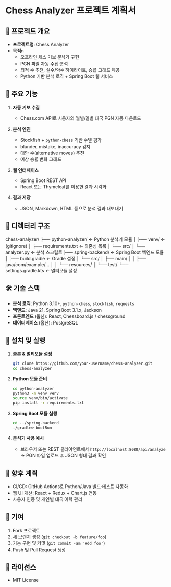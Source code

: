 # Chess Analyzer 프로젝트 계획서

## 📖 프로젝트 개요

* **프로젝트명**: Chess Analyzer
* **목적**n
  * 오프라인 체스 기보 분석기 구현
  * PGN 파일 자동 수집·분석
  * 최적 수 추천, 실수/악수 하이라이트, 승률 그래프 제공
  * Python 기반 분석 로직 + Spring Boot 웹 서비스

## 🎯 주요 기능

1. **자동 기보 수집**

   * Chess.com API로 사용자의 월별/일별 대국 PGN 자동 다운로드
2. **분석 엔진**

   * Stockfish + `python-chess` 기반 수별 평가
   * blunder, mistake, inaccuracy 감지
   * 대안 수(alternative moves) 추천
   * 예상 승률 변화 그래프
3. **웹 인터페이스**

   * Spring Boot REST API
   * React 또는 Thymeleaf를 이용한 결과 시각화
4. **결과 저장**

   * JSON, Markdown, HTML 등으로 분석 결과 내보내기

## 📂 디렉터리 구조

chess-analyzer/
├── python-analyzer/         ← Python 분석기 모듈
│   ├── venv/                ← (gitignore)
│   ├── requirements.txt     ← 의존성 목록
│   └── src/
│       └── analyzer.py      ← 분석 스크립트
├── spring-backend/          ← Spring Boot 백엔드 모듈
│   ├── build.gradle         ← Gradle 설정
│   └── src/
│       ├── main/
│       │   ├── java/com/example/…
│       │   └── resources/
│       └── test/
└── settings.gradle.kts      ← 멀티모듈 설정

## 🛠️ 기술 스택

* **분석 로직**: Python 3.10+, `python-chess`, `stockfish`, `requests`
* **백엔드**: Java 21, Spring Boot 3.1.x, Jackson
* **프론트엔드** (옵션): React, Chessboard.js / chessground
* **데이터베이스** (옵션): PostgreSQL

## 🚀 설치 및 실행

1. **클론 & 멀티모듈 설정**

   ```bash
   git clone https://github.com/your-username/chess-analyzer.git
   cd chess-analyzer
   ```

2. **Python 모듈 준비**

   ```bash
   cd python-analyzer
   python3 -m venv venv
   source venv/bin/activate
   pip install -r requirements.txt
   ```

3. **Spring Boot 모듈 실행**

   ```bash
   cd ../spring-backend
   ./gradlew bootRun
   ```

4. **분석기 사용 예시**

   * 브라우저 또는 REST 클라이언트에서
     `http://localhost:8080/api/analyze`
     → PGN 파일 업로드 후 JSON 형태 결과 확인

## 📝 향후 계획

* CI/CD: GitHub Actions로 Python/Java 빌드·테스트 자동화
* 웹 UI 개선: React + Redux + Chart.js 연동
* 사용자 인증 및 개인별 대국 이력 관리

## 🤝 기여

1. Fork 프로젝트
2. 새 브랜치 생성 (`git checkout -b feature/foo`)
3. 기능 구현 및 커밋 (`git commit -am 'Add foo'`)
4. Push 및 Pull Request 생성

## 📄 라이선스

* MIT License
